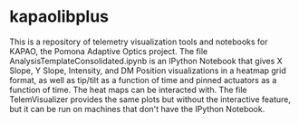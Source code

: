 kapaolibplus
============
This is a repository of telemetry visualization tools and notebooks for KAPAO, the Pomona Adaptive Optics project. The file AnalysisTemplateConsolidated.ipynb is an IPython Notebook that gives X Slope, Y Slope, Intensity, and DM Position visualizations in a heatmap grid format, as well as tip/tilt as a function of time and pinned actuators as a function of time. The heat maps can be interacted with. The file TelemVisualizer provides the same plots but without the interactive feature, but it can be run on machines that don't have the IPython Notebook. 
